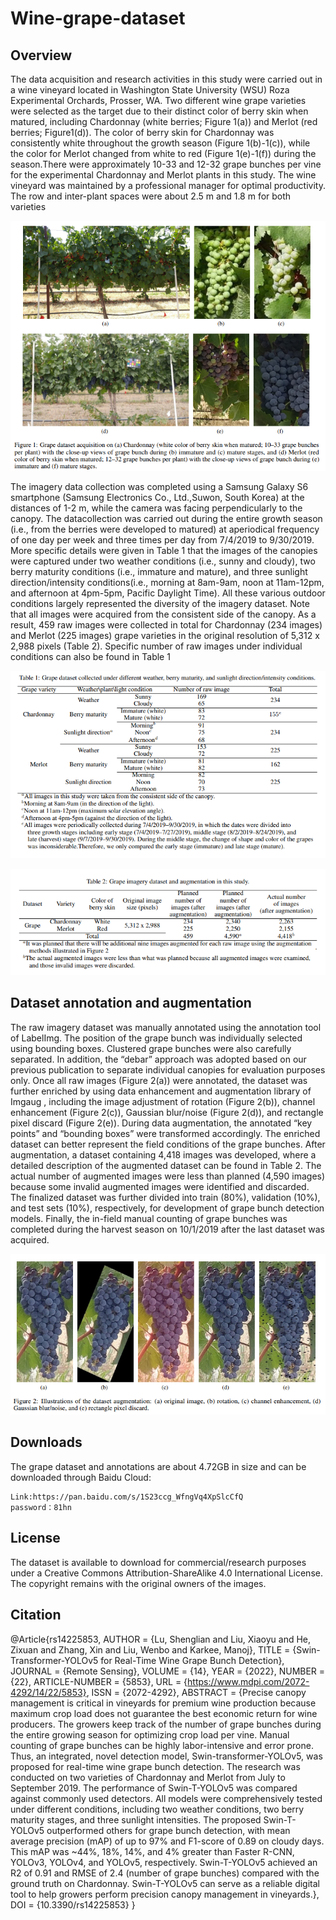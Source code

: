 # Wine-grape-dataset
## Overview
The data acquisition and research activities in this study were carried out in a wine vineyard located in Washington State University (WSU) Roza Experimental Orchards, Prosser, WA. Two different wine grape varieties were selected as the target due to their distinct color of berry skin when matured, including Chardonnay (white berries; Figure 1(a)) and Merlot (red berries; Figure1(d)). The color of berry skin for Chardonnay was consistently white throughout the growth season (Figure 1(b)-1(c)), while the color for Merlot changed from white to red (Figure 1(e)-1(f)) during the season.There were approximately 10-33 and 12-32 grape bunches per vine for the experimental Chardonnay and Merlot plants in this study. The wine vineyard was maintained by a professional manager for optimal productivity. The row and inter-plant spaces were about 2.5 m and 1.8 m for both varieties

![fig1](/images/fig1.png)

The imagery data collection was completed using a Samsung Galaxy S6 smartphone (Samsung Electronics Co., Ltd.,Suwon, South Korea) at the distances of 1-2 m, while the camera was facing perpendicularly to the canopy. The datacollection was carried out during the entire growth season (i.e., from the berries were developed to matured) at aperiodical frequency of one day per week and three times per day from 7/4/2019 to 9/30/2019. More specific details were given in Table 1 that the images of the canopies were captured under two weather conditions (i.e., sunny and cloudy), two berry maturity conditions (i.e., immature and mature), and three sunlight direction/intensity conditions(i.e., morning at 8am-9am, noon at 11am-12pm, and afternoon at 4pm-5pm, Pacific Daylight Time). All these various outdoor conditions largely represented the diversity of the imagery dataset. Note that all images were acquired from the consistent side of the canopy. As a result, 459 raw images were collected in total for Chardonnay (234 images) and Merlot (225 images) grape varieties in the original resolution of 5,312 x 2,988 pixels (Table 2). Specific number of raw images under individual conditions can also be found in Table 1

![table1](/images/table1.png)

![table2](/images/table2.png)


## Dataset annotation and augmentation
The raw imagery dataset was manually annotated using the annotation tool of LabelImg. The position of the grape
bunch was individually selected using bounding boxes. Clustered grape bunches were also carefully separated. In
addition, the “debar” approach was adopted based on our previous publication to separate individual canopies for evaluation purposes only. Once all raw images (Figure 2(a)) were annotated, the dataset was further enriched by using data enhancement and augmentation library of Imgaug , including the image adjustment of rotation (Figure 2(b)), channel enhancement (Figure 2(c)), Gaussian blur/noise (Figure 2(d)), and rectangle pixel discard (Figure 2(e)). During data augmentation, the annotated “key points” and “bounding boxes” were transformed accordingly. The enriched dataset can better represent the field conditions of the grape bunches. After augmentation, a dataset containing 4,418 images was developed, where a detailed description of the augmented dataset can be found in Table 2. The actual number of augmented images were less than planned (4,590 images) because some invalid augmented images were identified and discarded. The finalized dataset was further divided into train (80%), validation (10%), and test sets (10%), respectively, for development of grape bunch detection models. Finally, the in-field manual counting of grape bunches was completed during the harvest season on 10/1/2019 after the last dataset was acquired.

![fig2](/images/fig2.png)

## Downloads
The grape dataset and annotations are about 4.72GB in size and can be downloaded through Baidu Cloud:

    Link:https://pan.baidu.com/s/1S23ccg_WfngVq4XpSlcCfQ 
    password：81hn

## License
The dataset is available to download for commercial/research purposes under a Creative Commons Attribution-ShareAlike 4.0 International License. The copyright remains with the original owners of the images.


## Citation
@Article{rs14225853,
AUTHOR = {Lu, Shenglian and Liu, Xiaoyu and He, Zixuan and Zhang, Xin and Liu, Wenbo and Karkee, Manoj},
TITLE = {Swin-Transformer-YOLOv5 for Real-Time Wine Grape Bunch Detection},
JOURNAL = {Remote Sensing},
VOLUME = {14},
YEAR = {2022},
NUMBER = {22},
ARTICLE-NUMBER = {5853},
URL = {https://www.mdpi.com/2072-4292/14/22/5853},
ISSN = {2072-4292},
ABSTRACT = {Precise canopy management is critical in vineyards for premium wine production because maximum crop load does not guarantee the best economic return for wine producers. The growers keep track of the number of grape bunches during the entire growing season for optimizing crop load per vine. Manual counting of grape bunches can be highly labor-intensive and error prone. Thus, an integrated, novel detection model, Swin-transformer-YOLOv5, was proposed for real-time wine grape bunch detection. The research was conducted on two varieties of Chardonnay and Merlot from July to September 2019. The performance of Swin-T-YOLOv5 was compared against commonly used detectors. All models were comprehensively tested under different conditions, including two weather conditions, two berry maturity stages, and three sunlight intensities. The proposed Swin-T-YOLOv5 outperformed others for grape bunch detection, with mean average precision (mAP) of up to 97% and F1-score of 0.89 on cloudy days. This mAP was ~44%, 18%, 14%, and 4% greater than Faster R-CNN, YOLOv3, YOLOv4, and YOLOv5, respectively. Swin-T-YOLOv5 achieved an R2 of 0.91 and RMSE of 2.4 (number of grape bunches) compared with the ground truth on Chardonnay. Swin-T-YOLOv5 can serve as a reliable digital tool to help growers perform precision canopy management in vineyards.},
DOI = {10.3390/rs14225853}
}
